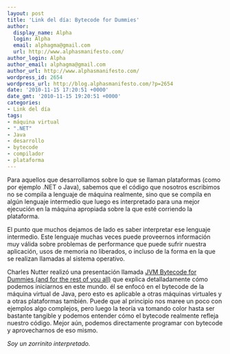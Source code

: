 ```yaml
---
layout: post
title: 'Link del día: Bytecode for Dummies'
author:
  display_name: Alpha
  login: Alpha
  email: alphagma@gmail.com
  url: http://www.alphasmanifesto.com/
author_login: Alpha
author_email: alphagma@gmail.com
author_url: http://www.alphasmanifesto.com/
wordpress_id: 2654
wordpress_url: http://blog.alphasmanifesto.com/?p=2654
date: '2010-11-15 17:20:51 +0000'
date_gmt: '2010-11-15 19:20:51 +0000'
categories:
- Link del día
tags:
- máquina virtual
- ".NET"
- Java
- desarrollo
- bytecode
- compilador
- plataforma
---
```


Para aquellos que desarrollamos sobre lo que se llaman plataformas (como por ejemplo .NET o Java), sabemos que el código que nosotros escribimos no se compila a lenguaje de máquina realmente, sino que se compila en algún lenguaje intermedio que luego es interpretado para una mejor ejecución en la máquina apropiada sobre la que esté corriendo la plataforma.

El punto que muchos dejamos de lado es saber interpretar ese lenguaje intermedio. Este lenguaje muchas veces puede proveernos información muy válida sobre problemas de performance que puede sufrir nuestra aplicación, usos de memoria no liberados, o incluso de la forma en la que se realizan llamadas al sistema operativo.

Charles Nutter realizó una presentación llamada [JVM Bytecode for Dummies (and for the rest of you all)](http://www.slideshare.net/CharlesNutter/redev-2010-jvm-bytecode-for-dummies) que explica detalladamente cómo podemos iniciarnos en este mundo. él se enfocó en el bytecode de la máquina virtual de Java, pero esto es aplicable a otras máquinas virtuales y a otras plataformas también. Puede que al principio nos maree un poco con ejemplos algo complejos, pero luego la teoría va tomando color hasta ser bastante tangible y podemos entender cómo el bytecode realmente refleja nuestro código. Mejor aún, podemos directamente programar con bytecode y aprovecharnos de eso mismo.

_Soy un zorrinito interpretado._

